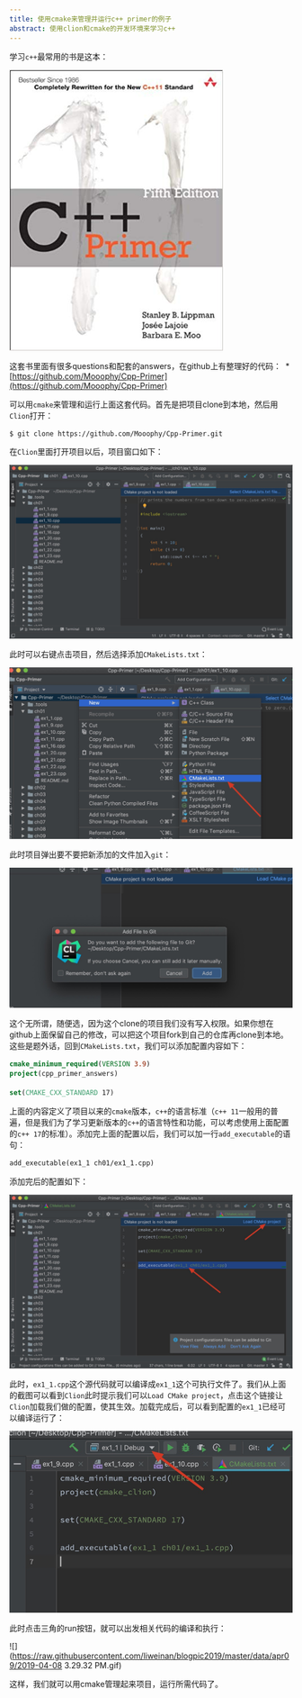 ```yaml
---
title: 使用cmake来管理并运行c++ primer的例子
abstract: 使用clion和cmake的开发环境来学习c++
---
```




学习`c++`最常用的书是这本：

![](https://raw.githubusercontent.com/liweinan/blogpic2019/master/data/apr09/41ArJlUM+2L._SX378_BO1,204,203,200_.jpg)

这套书里面有很多questions和配套的answers，在github上有整理好的代码：
 * [https://github.com/Mooophy/Cpp-Primer](https://github.com/Mooophy/Cpp-Primer) 

可以用`cmake`来管理和运行上面这套代码。首先是把项目clone到本地，然后用`Clion`打开：

```bash
$ git clone https://github.com/Mooophy/Cpp-Primer.git
```

在`Clion`里面打开项目以后，项目窗口如下：

![](https://raw.githubusercontent.com/liweinan/blogpic2019/master/data/apr09/E7D1A27C-DBA2-4700-B26D-13AD9EADF527.png)

此时可以右键点击项目，然后选择添加`CMakeLists.txt`：

![](https://raw.githubusercontent.com/liweinan/blogpic2019/master/data/apr09/18F587C9-0E08-4E47-8AA8-CF53EBD04C7C.png)

此时项目弹出要不要把新添加的文件加入`git`：

![](https://raw.githubusercontent.com/liweinan/blogpic2019/master/data/apr09/29BEDEF6-823E-45B0-B5B5-ADB815B297D3.png)

这个无所谓，随便选，因为这个clone的项目我们没有写入权限。如果你想在github上面保留自己的修改，可以把这个项目fork到自己的仓库再clone到本地。这些是题外话，回到`CMakeLists.txt`，我们可以添加配置内容如下：

```cmake
cmake_minimum_required(VERSION 3.9)
project(cpp_primer_answers)

set(CMAKE_CXX_STANDARD 17)
```

上面的内容定义了项目以来的`cmake`版本，`c++`的语言标准（`c++ 11`一般用的普遍，但是我们为了学习更新版本的`c++`的语言特性和功能，可以考虑使用上面配置的`c++ 17`的标准）。添加完上面的配置以后，我们可以加一行`add_executable`的语句：

```txt
add_executable(ex1_1 ch01/ex1_1.cpp)
```

添加完后的配置如下：

![](https://raw.githubusercontent.com/liweinan/blogpic2019/master/data/apr09/CFBA116D-BFC1-4810-AC0F-3933ABA951C1.png)

此时，`ex1_1.cpp`这个源代码就可以编译成`ex1_1`这个可执行文件了。我们从上面的截图可以看到`Clion`此时提示我们可以`Load CMake project`，点击这个链接让`Clion`加载我们做的配置，使其生效。加载完成后，可以看到配置的`ex1_1`已经可以编译运行了：

![](https://raw.githubusercontent.com/liweinan/blogpic2019/master/data/apr09/58540207-2FA4-4403-BC76-8EACF64FFB24.png)

此时点击三角的run按钮，就可以出发相关代码的编译和执行：

![](https://raw.githubusercontent.com/liweinan/blogpic2019/master/data/apr09/2019-04-08 3.29.32 PM.gif)

这样，我们就可以用cmake管理起来项目，运行所需代码了。


